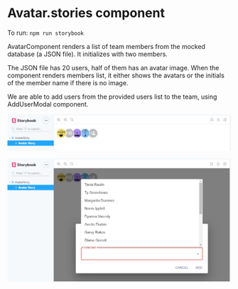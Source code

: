 # Avatar.stories component

To run: ```npm run storybook```

AvatarComponent renders a list of team members from the mocked database (a JSON file). It initializes with two members.

The JSON file has 20 users, half of them has an avatar image. When the component renders members list, it either shows the avatars or the initials of the member name if there is no image.

We are able to add users from the provided users list to the team, using AddUserModal component.

![Main component](mainComponent.jpg)


![Add component](addComponent.jpg)
